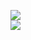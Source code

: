 [![](https://img.shields.io/badge/Made%20With-Github%20Spray-lightgrey.svg?style=for-the-badge&logo=github)](https://github.com/Annihil/github-spray#4287)  
[![](https://i.imgur.com/2DrTn0Z.gif)](https://github.com/Annihil/github-spray)
